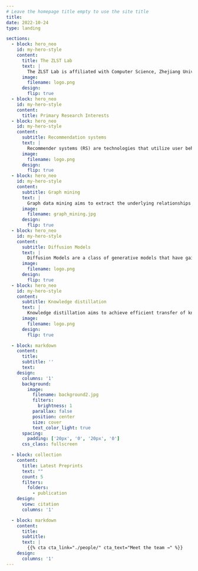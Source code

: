 ```yaml
---
# Leave the homepage title empty to use the site title
title:
date: 2022-10-24
type: landing

sections:
  - block: hero_neo
    id: my-hero-style
    content:
      title: The ZLST Lab
      text: |
        The ZLST Lab is affiliated with Computer Science, Zhejiang University. The lab is led by Professor Chun Chen, focusing on cutting-edge research in Big Data and Artificial Intelligence, particularly in Recommender Systems, Graph Mining, Diffusion Models, Knowledge Distillation, and Large Language Models, etc. Our team has been honored with five provincial/ministerial-level science and technology awards, and five best paper awards at top international academic conferences. We look forward to contributing to the field of artificial intelligence in the era of large models!
      image:
        filename: logo.png
      design:
        flip: true
  - block: hero_neo
    id: my-hero-style
    content:
      title: Primary Research Interests
  - block: hero_neo
    id: my-hero-style
    content:
      subtitle: Recommendation systems
      text: |
        Recommender systems (RS) are technologies that utilize user behavior and content characteristics to predict user preferences and provide personalized recommendations, serving as core infrastructure for e-commerce and social media platforms. We are devoted to cutting-edge research topics including trustworthy recommendation, sequential recommendation, theoretical foundations of Recommender Systems, and LLM-enhanced recommendation paradigms. 
      image:
        filename: logo.png
      design:
        flip: true
  - block: hero_neo
    id: my-hero-style
    content:
      subtitle: Graph mining
      text: |
        Graph data mining aims to extract the underlying relationships and patterns between entities from various graph-structured data, which has many real-world applications such as social network analysis, bioinformatics and financial fraud detection. We are committed to cutting-edge research topics including graph transformer, graph foundation models, graph structure learning, graph query and LLM-empowered graph models.
      image:
        filename: graph_mining.jpg
      design:
        flip: true
  - block: hero_neo
    id: my-hero-style
    content:
      subtitle: Diffusion Models
      text: |
        Diffusion Models are a class of generative models that have gained significant attention in recent years, particularly in the fields of computer vision and natural language processing. By establishing a mapping from noise distribution to data distribution, Diffusion Models can generate high-quality data such as images, videos, audios and text. We are devoted to provide a deeper understanding of the generaion dynamics of Diffusion Models and the acceleration of their sampling processes. 
      image:
        filename: logo.png
      design:
        flip: true
  - block: hero_neo
    id: my-hero-style
    content:
      subtitle: Knowledge distillation
      text: |
        Knowledge distillation aims to achieve efficient transfer of knowledge from complex models to lightweight models. The goal is to balance the inference cost and performance of compact models, facilitating the deployment of intelligent models in resource-constrained scenarios such as edge computing and mobile devices.
      image:
        filename: logo.png
      design:
        flip: true

  - block: markdown
    content:
      title:
      subtitle: ''
      text:
    design:
      columns: '1'
      background:
        image: 
          filename: background2.jpg
          filters:
            brightness: 1
          parallax: false
          position: center
          size: cover
          text_color_light: true
      spacing:
        padding: ['20px', '0', '20px', '0']
      css_class: fullscreen

  - block: collection
    content:
      title: Latest Preprints
      text: ""
      count: 5
      filters:
        folders:
          - publication
    design:
      view: citation
      columns: '1'

  - block: markdown
    content:
      title:
      subtitle:
      text: |
        {{% cta cta_link="./people/" cta_text="Meet the team →" %}}
    design:
      columns: '1'
---
```

